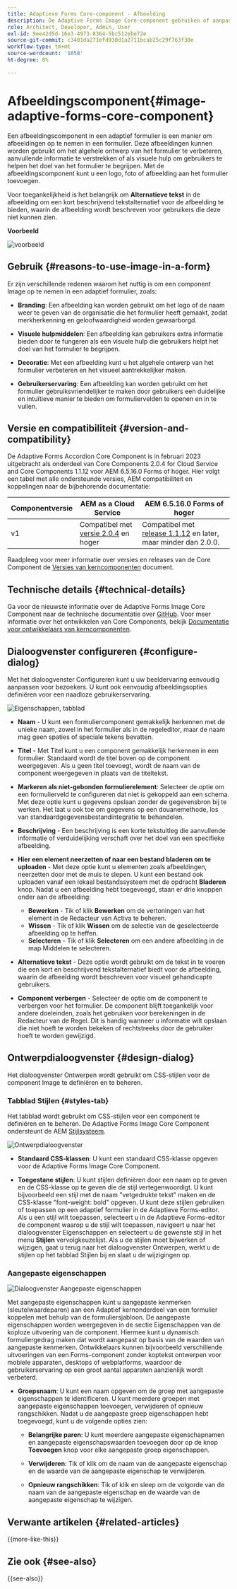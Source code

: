 ```yaml
---
title: Adaptieve Forms Core-component - Afbeelding
description: De Adaptive Forms Image Core-component gebruiken of aanpassen.
role: Architect, Developer, Admin, User
exl-id: 9ee42d5d-16e3-4973-8364-5bc512ebe72e
source-git-commit: c3401da271efd930d1a2711bcab25c29f763f38e
workflow-type: tm+mt
source-wordcount: '1058'
ht-degree: 0%

---
```


# Afbeeldingscomponent{#image-adaptive-forms-core-component}

Een afbeeldingscomponent in een adaptief formulier is een manier om afbeeldingen op te nemen in een formulier. Deze afbeeldingen kunnen worden gebruikt om het algehele ontwerp van het formulier te verbeteren, aanvullende informatie te verstrekken of als visuele hulp om gebruikers te helpen het doel van het formulier te begrijpen. Met de afbeeldingscomponent kunt u een logo, foto of afbeelding aan het formulier toevoegen.

Voor toegankelijkheid is het belangrijk om **Alternatieve tekst** in de afbeelding om een kort beschrijvend tekstalternatief voor de afbeelding te bieden, waarin de afbeelding wordt beschreven voor gebruikers die deze niet kunnen zien.

**Voorbeeld**

![voorbeeld](/help/adaptive-forms/assets/image.png)


## Gebruik {#reasons-to-use-image-in-a-form}

Er zijn verschillende redenen waarom het nuttig is om een component Image op te nemen in een adaptief formulier, zoals:

- **Branding**: Een afbeelding kan worden gebruikt om het logo of de naam weer te geven van de organisatie die het formulier heeft gemaakt, zodat merkherkenning en geloofwaardigheid worden gewaarborgd.

- **Visuele hulpmiddelen**: Een afbeelding kan gebruikers extra informatie bieden door te fungeren als een visuele hulp die gebruikers helpt het doel van het formulier te begrijpen.

- **Decoratie**: Met een afbeelding kunt u het algehele ontwerp van het formulier verbeteren en het visueel aantrekkelijker maken.

- **Gebruikerservaring**: Een afbeelding kan worden gebruikt om het formulier gebruiksvriendelijker te maken door gebruikers een duidelijke en intuïtieve manier te bieden om formuliervelden te openen en in te vullen.

## Versie en compatibiliteit {#version-and-compatibility}

De Adaptive Forms Accordion Core Component is in februari 2023 uitgebracht als onderdeel van Core Components 2.0.4 for Cloud Service and Core Components 1.1.12 voor AEM 6.5.16.0 Forms of hoger. Hier volgt een tabel met alle ondersteunde versies, AEM compatibiliteit en koppelingen naar de bijbehorende documentatie:

| Componentversie | AEM as a Cloud Service | AEM 6.5.16.0 Forms of hoger |
|---|---|---|
| v1 | Compatibel met<br>[versie 2.0.4](/help/adaptive-forms/version.md) en hoger | Compatibel met<br>[release 1.1.12](/help/adaptive-forms/version.md) en later, maar minder dan 2.0.0. |

Raadpleeg voor meer informatie over versies en releases van de Core Component de [Versies van kerncomponenten](/help/adaptive-forms/version.md) document.


<!-- ## Sample Component Output {#sample-component-output}

To experience the Accordion Component as well as see examples of its configuration options as well as HTML and JSON output, visit the [Component Library](https://adobe.com/go/aem_cmp_library_accordion). -->

## Technische details {#technical-details}

Ga voor de nieuwste informatie over de Adaptive Forms Image Core Component naar de technische documentatie over [GitHub](https://github.com/adobe/aem-core-forms-components/tree/master/ui.af.apps/src/main/content/jcr_root/apps/core/fd/components/form/image/v1/image). Voor meer informatie over het ontwikkelen van Core Components, bekijk [Documentatie voor ontwikkelaars van kerncomponenten](/help/developing/overview.md).


## Dialoogvenster configureren {#configure-dialog}

Met het dialoogvenster Configureren kunt u uw beeldervaring eenvoudig aanpassen voor bezoekers. U kunt ook eenvoudig afbeeldingsopties definiëren voor een naadloze gebruikerservaring.

![Eigenschappen, tabblad](/help/adaptive-forms/assets/image_properties.png)

- **Naam** - U kunt een formuliercomponent gemakkelijk herkennen met de unieke naam, zowel in het formulier als in de regeleditor, maar de naam mag geen spaties of speciale tekens bevatten.

- **Titel** - Met Titel kunt u een component gemakkelijk herkennen in een formulier. Standaard wordt de titel boven op de component weergegeven. Als u geen titel toevoegt, wordt de naam van de component weergegeven in plaats van de titeltekst.

- **Markeren als niet-gebonden formulierelement**: Selecteer de optie om een formulierveld te configureren dat niet is gekoppeld aan een schema. Met deze optie kunt u gegevens opslaan zonder de gegevensbron bij te werken. Het laat u ook toe om gegevens op een douanemethode, los van standaardgegevensbestandintegratie te behandelen.

<!--   **Document of Record bind reference** - This option allows you to associate an Adaptive Form field with Document of Record field. When user enters any value in a linked field of an Adaptive Form that value also appears in the linked field of the corresponding Document of Record. For example, a Document of Record bind reference can be used to display a customer's name and address in a Document of Record, based on the customer's ID entered into the form. In this way, AEM Forms enable you to generate Document of Record and offers a seamless user experience for collecting and managing data.-->

- **Beschrijving** - Een beschrijving is een korte tekstuitleg die aanvullende informatie of verduidelijking verschaft over het doel van een specifieke afbeelding.

- **Hier een element neerzetten of naar een bestand bladeren om te uploaden** - Met deze optie kunt u elementen zoals afbeeldingen, neerzetten door met de muis te slepen. U kunt een bestand ook uploaden vanaf een lokaal bestandssysteem met de opdracht **Bladeren** knop. Nadat u een afbeelding hebt toegevoegd, staan er drie knoppen onder aan de afbeelding:
   - **Bewerken** - Tik of klik **Bewerken** om de vertoningen van het element in de Redacteur van Activa te beheren.
   - **Wissen** - Tik of klik **Wissen** om de selectie van de geselecteerde afbeelding op te heffen.
   - **Selecteren** - Tik of klik **Selecteren**  om een andere afbeelding in de map Middelen te selecteren.

- **Alternatieve tekst** - Deze optie wordt gebruikt om de tekst in te voeren die een kort en beschrijvend tekstalternatief biedt voor de afbeelding, waarin de afbeelding wordt beschreven voor visueel gehandicapte gebruikers.

- **Component verbergen** - Selecteer de optie om de component te verbergen voor het formulier. De component blijft toegankelijk voor andere doeleinden, zoals het gebruiken voor berekeningen in de Redacteur van de Regel. Dit is handig wanneer u informatie wilt opslaan die niet hoeft te worden bekeken of rechtstreeks door de gebruiker hoeft te worden gewijzigd.

<!--   **Read-only** - Select the option to make the component non-editable. The user can see the value of the field but cannot modify it. The component remains accessible for other purposes, such as using it for calculations in the Rule Editor.
-->

## Ontwerpdialoogvenster {#design-dialog}

Het dialoogvenster Ontwerpen wordt gebruikt om CSS-stijlen voor de component Image te definiëren en te beheren.

### Tabblad Stijlen {#styles-tab}

Het tabblad wordt gebruikt om CSS-stijlen voor een component te definiëren en te beheren. De Adaptive Forms Image Core Component ondersteunt de AEM [Stijlsysteem](/help/get-started/authoring.md#component-styling).

![Ontwerpdialoogvenster](/help/adaptive-forms/assets/checkbox-style.png)

- **Standaard CSS-klassen**: U kunt een standaard CSS-klasse opgeven voor de Adaptive Forms Image Core Component.

- **Toegestane stijlen**: U kunt stijlen definiëren door een naam op te geven en de CSS-klasse op te geven die de stijl vertegenwoordigt. U kunt bijvoorbeeld een stijl met de naam &quot;vetgedrukte tekst&quot; maken en de CSS-klasse &quot;font-weight: bold&quot; opgeven. U kunt deze stijlen gebruiken of toepassen op een adaptief formulier in de Adaptieve Forms-editor. Als u een stijl wilt toepassen, selecteert u in de Adaptieve Forms-editor de component waarop u de stijl wilt toepassen, navigeert u naar het dialoogvenster Eigenschappen en selecteert u de gewenste stijl in het menu **Stijlen** vervolgkeuzelijst. Als u de stijlen moet bijwerken of wijzigen, gaat u terug naar het dialoogvenster Ontwerpen, werkt u de stijlen op het tabblad Stijlen bij en slaat u de wijzigingen op.

### Aangepaste eigenschappen

![Dialoogvenster Aangepaste eigenschappen](/help/adaptive-forms/assets/checkbox-customproperties.png)

Met aangepaste eigenschappen kunt u aangepaste kenmerken (sleutelwaardeparen) aan een Adaptief kernonderdeel van een formulier koppelen met behulp van de formuliersjabloon. De aangepaste eigenschappen worden weergegeven in de sectie Eigenschappen van de koploze uitvoering van de component. Hiermee kunt u dynamisch formuliergedrag maken dat wordt aangepast op basis van de waarden van aangepaste kenmerken. Ontwikkelaars kunnen bijvoorbeeld verschillende uitvoeringen van een Forms-component zonder koptekst ontwerpen voor mobiele apparaten, desktops of webplatforms, waardoor de gebruikerservaring op een groot aantal apparaten aanzienlijk wordt verbeterd.

- **Groepsnaam**: U kunt een naam opgeven om de groep met aangepaste eigenschappen te identificeren. U kunt meerdere groepen met aangepaste eigenschappen toevoegen, verwijderen of opnieuw rangschikken. Nadat u de aangepaste groep eigenschappen hebt toegevoegd, kunt u de volgende opties zien:

   - **Belangrijke paren**: U kunt meerdere aangepaste eigenschapnamen en aangepaste eigenschapswaarden toevoegen door op de knop **Toevoegen** knop voor elke aangepaste groep eigenschappen.

   - **Verwijderen**: Tik of klik om de naam van de aangepaste eigenschap en de waarde van de aangepaste eigenschap te verwijderen.

   - **Opnieuw rangschikken**: Tik of klik en sleep om de volgorde van de naam van de aangepaste eigenschap en de waarde van de aangepaste eigenschap te wijzigen.

## Verwante artikelen {#related-articles}

{{more-like-this}}

## Zie ook {#see-also}

{{see-also}}